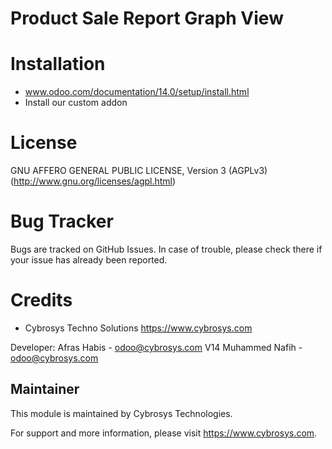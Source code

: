 Product Sale Report Graph View
==============================

Installation
============
- www.odoo.com/documentation/14.0/setup/install.html
- Install our custom addon

License
=======
GNU AFFERO GENERAL PUBLIC LICENSE, Version 3 (AGPLv3)
(http://www.gnu.org/licenses/agpl.html)

Bug Tracker
===========
Bugs are tracked on GitHub Issues. In case of trouble, please check there if your issue has already been reported.

Credits
=======
* Cybrosys Techno Solutions <https://www.cybrosys.com>


Developer: Afras Habis - odoo@cybrosys.com
         V14 Muhammed Nafih  - odoo@cybrosys.com

Maintainer
----------

This module is maintained by Cybrosys Technologies.

For support and more information, please visit https://www.cybrosys.com.

